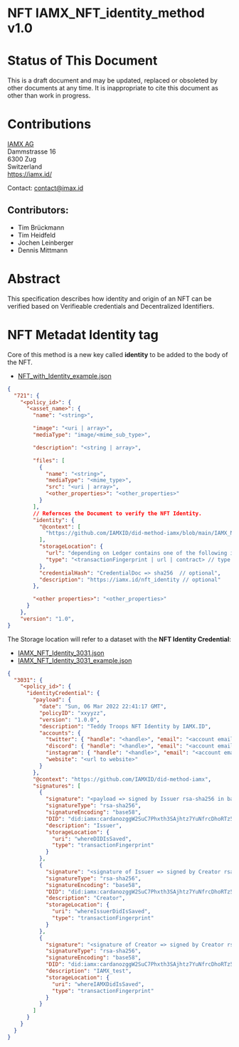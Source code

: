 # NFT IAMX_NFT_identity_method v1.0

# Status of This Document

This is a draft document and may be updated, replaced or obsoleted by other documents at any time. It is inappropriate to cite this document as other than work in progress.

# Contributions

[IAMX AG](https://iamx.id/)  
Dammstrasse 16  
6300 Zug  
Switzerland  
<https://iamx.id/>

Contact: <contact@imax.id>

## Contributors:

- Tim Brückmann
- Tim Heidfeld
- Jochen Leinberger
- Dennis Mittmann

# Abstract

This specification describes how identity and origin of an NFT can be verified based on Verifieable credentials and Decentralized Identifiers.

# NFT Metadat Identity tag

Core of this method is a new key called **identity** to be added to the body of the NFT.

- [NFT_with_Identity_example.json](./NFT_with_Identity_example.json)

```JSON
{
  "721": {
    "<policy_id>": {
      "<asset_name>": {
        "name": "<string>",

        "image": "<uri | array>",
        "mediaType": "image/<mime_sub_type>",

        "description": "<string | array>",

        "files": [
          {
            "name": "<string>",
            "mediaType": "<mime_type>",
            "src": "<uri | array>",
            "<other_properties>": "<other_properties>"
          }
        ],
        // Refernces the Document to verify the NFT Identity.
        "identity": {
          "@context": [
            "https://github.com/IAMXID/did-method-iamx/blob/main/IAMX_NFT_identity_method.md"
          ],
          "storageLocation": {
            "url": "depending on Ledger contains one of the following informations: fingerprint | url | tokenID",
            "type": "<transactionFingerprint | url | contract> // type of location"
          },
          "credentialHash": "CredentialDoc => sha256  // optional",
          "description": "https://iamx.id/nft_identity // optional"
        },

        "<other properties>": "<other_properties>"
      }
    },
    "version": "1.0",
}

```

The Storage location will refer to a dataset with the **NFT Identity Credential**:

- [IAMX_NFT_Identity_3031.json](./IAMX_NFT_Identity_3031.json)
- [IAMX_NFT_Identity_3031_example.json](./IAMX_NFT_Identity_3031_example.json)

```JSON
{
  "3031": {
    "<policy_id>": {
      "identityCredential": {
        "payload": {
          "date": "Sun, 06 Mar 2022 22:41:17 GMT",
          "policyID": "xxyyzz",
          "version": "1.0.0",
          "description": "Teddy Troops NFT Identity by IAMX.ID",
          "accounts": {
            "twitter": { "handle": "<handle>", "email": "<account email>" },
            "discord": { "handle": "<handle>", "email": "<account email>" },
            "instagram": { "handle": "<handle>", "email": "<account email>" },
            "website": "<url to website>"
          }
        },
        "@context": "https://github.com/IAMXID/did-method-iamx",
        "signatures": [
          {
            "signature": "<payload => signed by Issuer rsa-sha256 in base58 encoding>",
            "signatureType": "rsa-sha256",
            "signatureEncoding": "base58",
            "DID": "did:iamx:cardanozggW2SuC7Phxth3SAjhtz7YuNfrcDhoRTz5WrSZ2xh38BTwf",
            "description": "Issuer",
            "storageLocation": {
              "uri": "whereDIDIsSaved",
              "type": "transactionFingerprint"
            }
          },
          {
            "signature": "<signature of Issuer => signed by Creator rsa-sha256 in base58 encoding>",
            "signatureType": "rsa-sha256",
            "signatureEncoding": "base58",
            "DID": "did:iamx:cardanozggW2SuC7Phxth3SAjhtz7YuNfrcDhoRTz5WrSZ2xh38BTwf",
            "description": "Creator",
            "storageLocation": {
              "uri": "whereIssuerDidIsSaved",
              "type": "transactionFingerprint"
            }
          },
          {
            "signature": "<signature of Creator => signed by Creator rsa-sha256 in base58 encoding>",
            "signatureType": "rsa-sha256",
            "signatureEncoding": "base58",
            "DID": "did:iamx:cardanozggW2SuC7Phxth3SAjhtz7YuNfrcDhoRTz5WrSZ2xh38BTwf",
            "description": "IAMX_test",
            "storageLocation": {
              "uri": "whereIAMXDidIsSaved",
              "type": "transactionFingerprint"
            }
          }
        ]
      }
    }
  }
}
```
